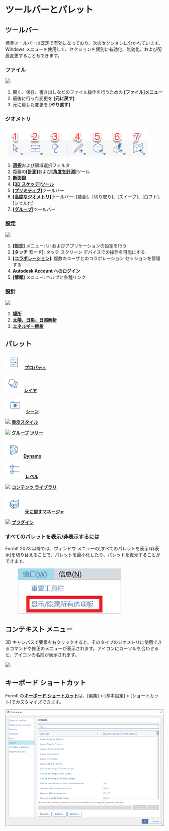 # ツールバーとパレット

## ツールバー

標準ツールバーは既定で有効になっており、次のセクションに分かれています。Windows メニューを使用して、セクションを個別に有効化、無効化、および配置変更することもできます。

### ファイル

![](../.gitbook/assets/file\_icons.png)

1. 開く、保存、書き出しなどのファイル操作を行うための **[ファイル]メニュー**
2. 最後に行った変更を **[元に戻す]**
3. 元に戻した変更を **[やり直す]**

### ジオメトリ

![](<../.gitbook/assets/geometry_icons (1).png>)

1. [**選択**](https://windows.help.formit.autodesk.com/tool-library/select-edge-face-or-object)および領域選択フィルタ
2. 距離の[**[計測]**](../tool-library/measure-tool.md)および[**[角度を計測]**](../tool-library/measure-angle-tool.md)ツール
3. [**断面図**](../tool-library/section-planes.md)
4. [**[3D スケッチ]ツール**](../formit-primer/part-i/3d-sketching.md)
5. [**[プリミティブ]**](../tool-library/place-primitive-object.md)ツールバー
6. [**[高度なジオメトリ]**](tool-bars.md)ツールバー: [結合]、[切り取り]、[スイープ]、[ロフト]、[シェル化]
7. [**[グループ]**](../tool-library/groups.md)ツールバー

### 設定

![](../.gitbook/assets/settings\_icons.png)

1. **[設定]** メニュー: UI およびアプリケーションの設定を行う
2. **[タッチ モード]**: タッチ スクリーン デバイスでの操作を可能にする
3. [**[コラボレーション]**](../tool-library/collaboration.md): 複数のユーザとのコラボレーション セッションを管理する
4. **Autodesk Account へのログイン**
5. **[情報]** メニュー: ヘルプと各種リンク

### 設計

![](../.gitbook/assets/design\_icons.png)

1. [**場所**](../tool-library/setting-location.md)
2. [**太陽、日影、日照解析**](../tool-library/solar-analysis.md)
3. [**エネルギー解析**](../tool-library/energy-analysis.md)

## パレット

![](<../.gitbook/assets/properties (1).png>) [**プロパティ**](https://windows.help.formit.autodesk.com/tool-library/properties)

![](../.gitbook/assets/layers.png) [**レイヤ**](../tool-library/layers.md)

![](../.gitbook/assets/scenes.png) [**シーン**](../tool-library/scenes.md)

![](../.gitbook/assets/visual\_styles.png) [**表示スタイル**](../tool-library/visual-styles.md)

![](../.gitbook/assets/branch\_tree.png) [**グループ ツリー**](../tool-library/groups-tree.md)

![](../.gitbook/assets/dynamo.png) [**Dynamo**](../tool-library/dynamo.md)

![](../.gitbook/assets/levels.png) [**レベル**](../tool-library/levels-and-area.md)

![](../.gitbook/assets/content\_library.png) [**コンテンツ ライブラリ**](../tool-library/content-library.md)

![](../.gitbook/assets/undo.png) [**元に戻すマネージャ**](https://github.com/FormIt3D/autodesk-formit-360-windows-help/tree/c377e7b8a3b8e43e684321d0b7de867608d317a3/tool-library/undo-manager.md)

![](../.gitbook/assets/plugin\_img.png) [**プラグイン**](https://windows.help.formit.autodesk.com/tool-library/plug-ins)

### すべてのパレットを表示/非表示するには

FormIt 2023 以降では、ウィンドウ メニューの[すべてのパレットを表示/非表示]を切り替えることで、パレットを最小化したり、パレットを復元することができます。

<figure><img src="../.gitbook/assets/ShowHidePalette.png" alt=""><figcaption></figcaption></figure>

## コンテキスト メニュー

3D キャンバスで要素を右クリックすると、そのタイプのジオメトリに使用できるコマンドや修正のメニューが表示されます。アイコンにカーソルを合わせると、アイコンの名前が表示されます。

![](../.gitbook/assets/wheel\_img.png)

## キーボード ショートカット

FormIt の[**キーボード ショートカット**](../appendix/keyboard-shortcuts.md)は、[編集] > [基本設定] > [ショートカット]でカスタマイズできます。

![](<../.gitbook/assets/shortcuts_img (1).png>)
